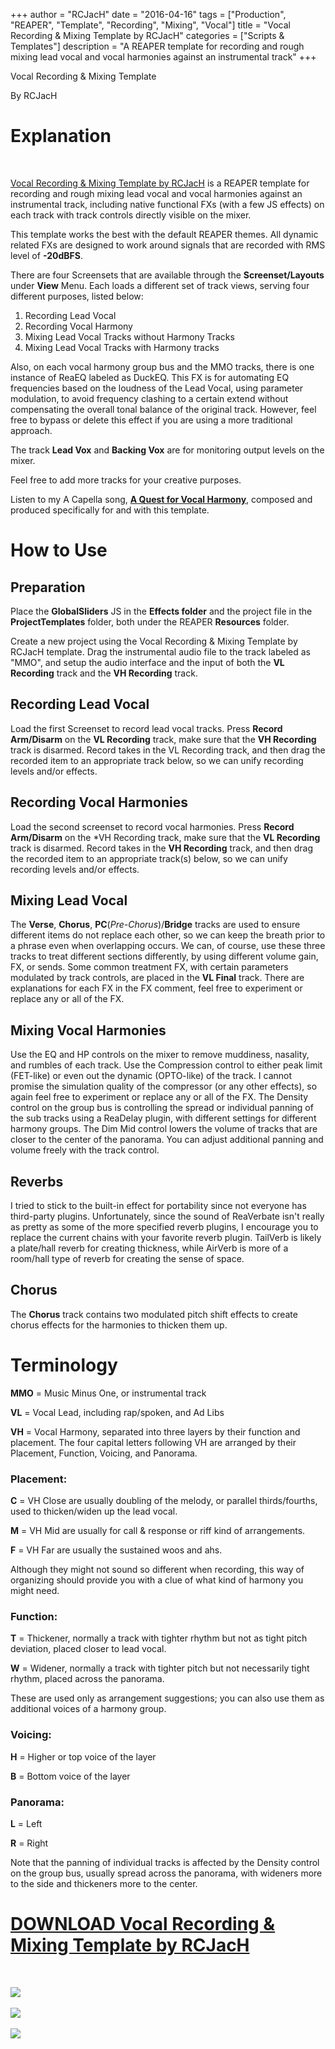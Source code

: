 +++
author = "RCJacH"
date = "2016-04-16"
tags = ["Production", "REAPER", "Template", "Recording", "Mixing", "Vocal"]
title = "Vocal Recording & Mixing Template by RCJacH"
categories = ["Scripts & Templates"]
description = "A REAPER template for recording and rough mixing lead vocal and vocal harmonies against an instrumental track"
+++

Vocal Recording & Mixing Template

By RCJacH

# Explanation

<br>

[Vocal Recording & Mixing Template by RCJacH](http://stash.reaper.fm/v/27327/Vocal%20Recording%20%26%20Mixing%20Template%20by%20RCJacH.rar) is a REAPER template for recording and rough mixing lead vocal and vocal harmonies against an instrumental track, including native functional FXs (with a few JS effects) on each track with track controls directly visible on the mixer.

This template works the best with the default REAPER themes. All dynamic related FXs are designed to work around signals that are recorded with RMS level of **-20dBFS**.

There are four Screensets that are available through the **Screenset/Layouts** under **View** Menu. Each loads a different set of track views, serving four different purposes, listed below:

1. Recording Lead Vocal
2. Recording Vocal Harmony
3. Mixing Lead Vocal Tracks without Harmony Tracks
4. Mixing Lead Vocal Tracks with Harmony tracks

Also, on each vocal harmony group bus and the MMO tracks, there is one instance of ReaEQ labeled as DuckEQ. This FX is for automating EQ frequencies based on the loudness of the Lead Vocal, using parameter modulation, to avoid frequency clashing to a certain extend without compensating the overall tonal balance of the original track. However, feel free to bypass or delete this effect if you are using a more traditional approach.

The track **Lead Vox** and **Backing Vox** are for monitoring output levels on the mixer.

Feel free to add more tracks for your creative purposes.

Listen to my A Capella song, **[A Quest for Vocal Harmony](https://rcapella.bandcamp.com/track/a-quest-for-vocal-harmony)**, composed and produced specifically for and with this template.



# How to Use

 

## Preparation

Place the **GlobalSliders** JS in the **Effects folder** and the project file in the **ProjectTemplates** folder, both under the REAPER **Resources** folder.

Create a new project using the Vocal Recording & Mixing Template by RCJacH template. Drag the instrumental audio file to the track labeled as "MMO", and setup the audio interface and the input of both the **VL Recording** track and the **VH Recording** track.

## Recording Lead Vocal

Load the first Screenset to record lead vocal tracks. Press **Record Arm/Disarm** on the **VL Recording** track, make sure that the **VH Recording** track is disarmed. Record takes in the VL Recording track, and then drag the recorded item to an appropriate track below, so we can unify recording levels and/or effects.

## Recording Vocal Harmonies

Load the second screenset to record vocal harmonies. Press **Record Arm/Disarm** on the *VH Recording track, make sure that the **VL Recording** track is disarmed. Record takes in the **VH Recording** track, and then drag the recorded item to an appropriate track(s) below, so we can unify recording levels and/or effects. 

## Mixing Lead Vocal

The **Verse**, **Chorus**, **PC**(*Pre-Chorus*)/**Bridge** tracks are used to ensure different items do not replace each other, so we can keep the breath prior to a phrase even when overlapping occurs. We can, of course, use these three tracks to treat different sections differently, by using different volume gain, FX, or sends. Some common treatment FX, with certain parameters modulated by track controls, are placed in the **VL Final** track. There are explanations for each FX in the FX comment, feel free to experiment or replace any or all of the FX.


## Mixing Vocal Harmonies

Use the EQ and HP controls on the mixer to remove muddiness, nasality, and rumbles of each track. Use the Compression control to either peak limit (FET-like) or even out the dynamic (OPTO-like) of the track. I cannot promise the simulation quality of the compressor (or any other effects), so again feel free to experiment or replace any or all of the FX. The Density control on the group bus is controlling the spread or individual panning of the sub tracks using a ReaDelay plugin, with different settings for different harmony groups. The Dim Mid control lowers the volume of tracks that are closer to the center of the panorama. You can adjust additional panning and volume freely with the track control.


## Reverbs

I tried to stick to the built-in effect for portability since not everyone has third-party plugins. Unfortunately, since the sound of ReaVerbate isn't really as pretty as some of the more specified reverb plugins, I encourage you to replace the current chains with your favorite reverb plugin. TailVerb is likely a plate/hall reverb for creating thickness, while AirVerb is more of a room/hall type of reverb for creating the sense of space.



## Chorus

The **Chorus** track contains two modulated pitch shift effects to create chorus effects for the harmonies to thicken them up. 

 

# Terminology

 

**MMO** = Music Minus One, or instrumental track

**VL** = Vocal Lead, including rap/spoken, and Ad Libs

**VH** = Vocal Harmony, separated into three layers by their function and placement. The four capital letters following VH are arranged by their Placement, Function, Voicing, and Panorama.

### Placement:

**C** = VH Close are usually doubling of the melody, or parallel thirds/fourths, used to thicken/widen up the lead vocal.

**M** = VH Mid are usually for call & response or riff kind of arrangements. 

**F** = VH Far are usually the sustained woos and ahs. 

Although they might not sound so different when recording, this way of organizing should provide you with a clue of what kind of harmony you might need.

### Function:

**T** = Thickener, normally a track with tighter rhythm but not as tight pitch deviation, placed closer to lead vocal.

**W** = Widener, normally a track with tighter pitch but not necessarily tight rhythm, placed across the panorama.

These are used only as arrangement suggestions; you can also use them as additional voices of a harmony group.

### Voicing:

**H** = Higher or top voice of the layer

**B** = Bottom voice of the layer

### Panorama:

**L** = Left

**R** = Right

Note that the panning of individual tracks is affected by the Density control on the group bus, usually spread across the panorama, with wideners more to the side and thickeners more to the center.





# [DOWNLOAD Vocal Recording & Mixing Template by RCJacH](http://stash.reaper.fm/v/27327/Vocal%20Recording%20%26%20Mixing%20Template%20by%20RCJacH.rar)
<br>

![](https://cloud.githubusercontent.com/assets/12930244/14581590/30ec5484-0423-11e6-8f38-98f7732d680c.png)
<br>
<br>
![](https://cloud.githubusercontent.com/assets/12930244/14581592/30ee4172-0423-11e6-90fd-d62374eb9441.png)
<br>
<br>
![](https://cloud.githubusercontent.com/assets/12930244/14581591/30ee3984-0423-11e6-96ea-2fcca2db7421.png)
<br>
<br>



